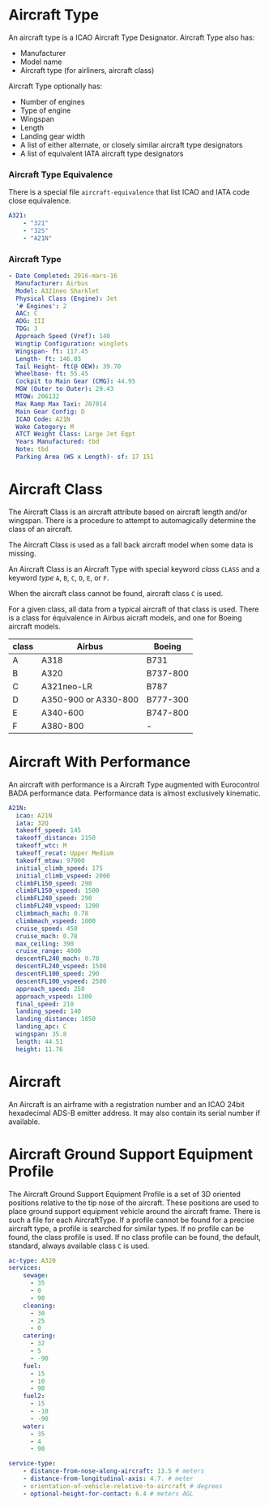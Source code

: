 
# Aircraft Type

An aircraft type is a ICAO Aircraft Type Designator.
Aircraft Type also has:

- Manufacturer
- Model name
- Aircraft type (for airliners, aircraft class)

Aircraft Type optionally has:

- Number of engines
- Type of engine
- Wingspan
- Length
- Landing gear width
- A list of either alternate, or closely similar aircraft type designators
- A list of equivalent IATA aircraft type designators

### Aircraft Type Equivalence
There is a special file `aircraft-equivalence` that list ICAO and IATA code close equivalence.

```yaml
A321:
    - "321"
    - "32S"
    - "A21N"
```

### Aircraft Type
```yaml
- Date Completed: 2016-mars-16
  Manufacturer: Airbus
  Model: A321neo Sharklet
  Physical Class (Engine): Jet
  '# Engines': 2
  AAC: C
  ADG: III
  TDG: 3
  Approach Speed (Vref): 140
  Wingtip Configuration: winglets
  Wingspan- ft: 117.45
  Length- ft: 146.03
  Tail Height- ft(@ OEW): 39.70
  Wheelbase- ft: 55.45
  Cockpit to Main Gear (CMG): 44.95
  MGW (Outer to Outer): 29.43
  MTOW: 206132
  Max Ramp Max Taxi: 207014
  Main Gear Config: D
  ICAO Code: A21N
  Wake Category: M
  ATCT Weight Class: Large Jet Eqpt
  Years Manufactured: tbd
  Note: tbd
  Parking Area (WS x Length)- sf: 17 151
```


# Aircraft Class
The Aircraft Class is an aircraft attribute based on aircraft length and/or wingspan.
There is a procedure to attempt to automagically determine the class of an aircraft.

The Aircraft Class is used as a fall back aircraft model when some data is missing.

An Aircraft Class is an Aircraft Type with special keyword *class* `CLASS` and a keyword *type*  `A`, `B`, `C`, `D`, `E`, or `F`.

When the aircraft class cannot be found, aircraft class `C` is used.

For a given class, all data from a typical aircraft of that class is used. There is a class for équivalence in Airbus aicraft models, and one for Boeing aircraft models.

| class | Airbus    | Boeing   |
| ----- | --------- | -------- |
| A     | A318      | B731        |
| B     | A320      | B737-800 |
| C     | A321neo-LR      | B787     |
| D     | A350-900 or A330-800 | B777-300     |
| E     | A340-600      | B747-800     |
| F     | A380-800      | -        |

# Aircraft With Performance
An aircraft with performance is a Aircraft Type augmented with Eurocontrol BADA performance data. Performance data is almost exclusively kinematic.

```yaml
A21N:
  icao: A21N
  iata: 32Q
  takeoff_speed: 145
  takeoff_distance: 2150
  takeoff_wtc: M
  takeoff_recat: Upper Medium
  takeoff_mtow: 97000
  initial_climb_speed: 175
  initial_climb_vspeed: 2000
  climbFL150_speed: 290
  climbFL150_vspeed: 1500
  climbFL240_speed: 290
  climbFL240_vspeed: 1200
  climbmach_mach: 0.78
  climbmach_vspeed: 1000
  cruise_speed: 450
  cruise_mach: 0.78
  max_ceiling: 390
  cruise_range: 4000
  descentFL240_mach: 0.78
  descentFL240_vspeed: 1500
  descentFL100_speed: 290
  descentFL100_vspeed: 2500
  approach_speed: 250
  approach_vspeed: 1300
  final_speed: 210
  landing_speed: 140
  landing_distance: 1850
  landing_apc: C
  wingspan: 35.8
  length: 44.51
  height: 11.76
```
# Aircraft
An Aircraft is an airframe with a registration number and an ICAO 24bit hexadecimal ADS-B emitter address. It may also contain its serial number if available.

# Aircraft Ground Support Equipment Profile

The Aircraft Ground Support Equipment Profile is a set of 3D oriented positions relative to the tip nose of the aircraft. These positions are used to place ground support equipment vehicle around the aircraft frame.
There is such a file for each AircraftType. If a profile cannot be found for a precise aircraft type, a profile is searched for similar types. If no profile can be found, the class profile is used. If no class profile can be found, the default, standard, always available class `C` is used.

```yaml
ac-type: A320
services:
    sewage:
      - 35
      - 0
      - 90
    cleaning:
      - 30
      - 25
      - 0
    catering:
      - 32
      - 5
      - -90
    fuel:
      - 15
      - 10
      - 90
    fuel2:
      - 15
      - -10
      - -90
    water:
      - 35
      - 4
      - 90
```

```yaml
service-type:
	- distance-from-nose-along-aircraft: 13.5 # meters
	- distance-from-longitudinal-axis: 4.7. # meter
	- orientation-of-vehicle-relative-to-aircraft # degrees
	- optional-height-for-contact: 6.4 # meters AGL
```